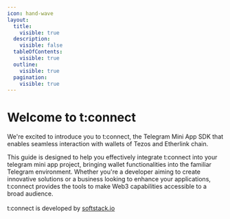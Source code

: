 ```yaml
---
icon: hand-wave
layout:
  title:
    visible: true
  description:
    visible: false
  tableOfContents:
    visible: true
  outline:
    visible: true
  pagination:
    visible: true
---
```


# Welcome to t:connect

We're excited to introduce you to t:connect, the Telegram Mini App SDK that enables seamless interaction with wallets of Tezos and Etherlink chain.&#x20;

This guide is designed to help you effectively integrate t:connect into your telegram mini app project, bringing wallet functionalities into the familiar Telegram environment. Whether you're a developer aiming to create innovative solutions or a business looking to enhance your applications, t:connect provides the tools to make Web3 capabilities accessible to a broad audience.\
\
t:connect is developed by [softstack.io](https://softstack.io)

